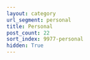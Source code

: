 ```yaml
---
layout: category
url_segment: personal
title: Personal
post_count: 22
sort_index: 9977-personal
hidden: True
---
```



